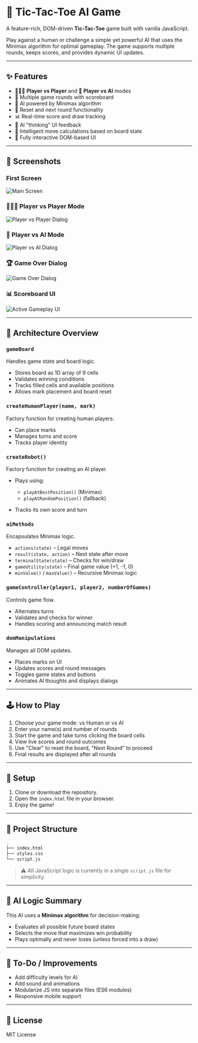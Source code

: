 # 🧠 Tic-Tac-Toe AI Game

A feature-rich, DOM-driven **Tic-Tac-Toe** game built with vanilla JavaScript. 

Play against a human or challenge a simple yet powerful AI that uses the Minimax algorithm for optimal gameplay. The game supports multiple rounds, keeps scores, and provides dynamic UI updates.

---
## ✨ Features

* 🧑‍🤝‍🧑 **Player vs Player** and 🤖 **Player vs AI** modes
* 🔁 Multiple game rounds with scoreboard
* 🧮 AI powered by Minimax algorithm
* 🧼 Reset and next round functionality
* 📊 Real-time score and draw tracking
* 💬 AI "thinking" UI feedback
* 🧠 Intelligent move calculations based on board state
* 🎨 Fully interactive DOM-based UI

---
## 📸 Screenshots

### First Screen
![Main Screen](assets/screenshots/tic-tac-toe.png)
### 🧑‍🤝‍🧑 Player vs Player Mode
![Player vs Player Dialog](assets/screenshots/1v1.png)

### 🤖 Player vs AI Mode
![Player vs AI Dialog](assets/screenshots/1vai.png)

### 🏆 Game Over Dialog
![Game Over Dialog](assets/screenshots/winner.png)

### 📊 Scoreboard UI
![Active Gameplay UI](assets/screenshots/gamewon.png)

---

## 🧩 Architecture Overview

### `gameBoard`

Handles game state and board logic.

* Stores board as 1D array of 9 cells
* Validates winning conditions
* Tracks filled cells and available positions
* Allows mark placement and board reset

### `createHumanPlayer(name, mark)`

Factory function for creating human players.

* Can place marks
* Manages turns and score
* Tracks player identity

### `createRobot()`

Factory function for creating an AI player.

* Plays using:

  * `playAtBestPosition()` (Minimax)
  * `playAtRandomPosition()` (fallback)
* Tracks its own score and turn

### `aiMethods`

Encapsulates Minimax logic.

* `actions(state)` – Legal moves
* `result(state, action)` – Next state after move
* `terminalState(state)` – Checks for win/draw
* `gameUtility(state)` – Final game value (+1, -1, 0)
* `minValue()` / `maxValue()` – Recursive Minimax logic

### `gameController(player1, player2, numberOfGames)`

Controls game flow.

* Alternates turns
* Validates and checks for winner
* Handles scoring and announcing match result

### `domManipulations`

Manages all DOM updates.

* Places marks on UI
* Updates scores and round messages
* Toggles game states and buttons
* Animates AI thoughts and displays dialogs

---

## 🕹️ How to Play

1. Choose your game mode: vs Human or vs AI
2. Enter your name(s) and number of rounds
3. Start the game and take turns clicking the board cells
4. View live scores and round outcomes
5. Use "Clear" to reset the board, "Next Round" to proceed
6. Final results are displayed after all rounds

---

## 🚀 Setup

1. Clone or download the repository.
2. Open the `index.html` file in your browser.
3. Enjoy the game!

---

## 📂 Project Structure

```bash
.
├── index.html
├── styles.css
└── script.js
```

> ⚠️ All JavaScript logic is currently in a single `script.js` file for simplicity.

---

## 🧠 AI Logic Summary

This AI uses a **Minimax algorithm** for decision-making:

* Evaluates all possible future board states
* Selects the move that maximizes win probability
* Plays optimally and never loses (unless forced into a draw)

---

## 📌 To-Do / Improvements

* Add difficulty levels for AI
* Add sound and animations
* Modularize JS into separate files (ES6 modules)
* Responsive mobile support

---

## 🪪 License

MIT License


